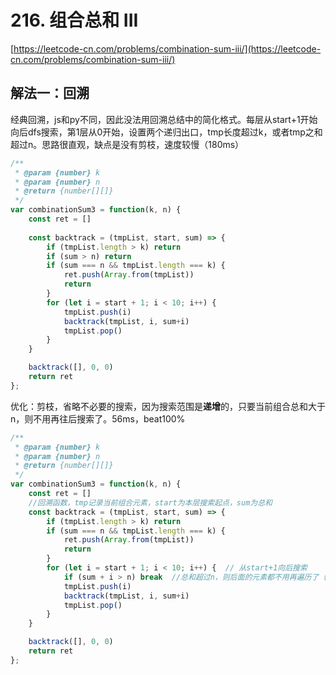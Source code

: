 # 216. 组合总和 III

[https://leetcode-cn.com/problems/combination-sum-iii/](https://leetcode-cn.com/problems/combination-sum-iii/)

## 解法一：回溯

经典回溯，js和py不同，因此没法用回溯总结中的简化格式。每层从start+1开始向后dfs搜索，第1层从0开始，设置两个递归出口，tmp长度超过k，或者tmp之和超过n。思路很直观，缺点是没有剪枝，速度较慢（180ms）

```javascript
/**
 * @param {number} k
 * @param {number} n
 * @return {number[][]}
 */
var combinationSum3 = function(k, n) {
    const ret = []
    
    const backtrack = (tmpList, start, sum) => {
        if (tmpList.length > k) return
        if (sum > n) return
        if (sum === n && tmpList.length === k) {
            ret.push(Array.from(tmpList))
            return
        }
        for (let i = start + 1; i < 10; i++) {
            tmpList.push(i)
            backtrack(tmpList, i, sum+i)
            tmpList.pop()
        }
    }

    backtrack([], 0, 0)
    return ret
};
```

优化：剪枝，省略不必要的搜索，因为搜索范围是**递增**的，只要当前组合总和大于n，则不用再往后搜索了。56ms，beat100%

```javascript
/**
 * @param {number} k
 * @param {number} n
 * @return {number[][]}
 */
var combinationSum3 = function(k, n) {
    const ret = []
    //回溯函数，tmp记录当前组合元素，start为本层搜索起点，sum为总和
    const backtrack = (tmpList, start, sum) => {    
        if (tmpList.length > k) return
        if (sum === n && tmpList.length === k) {
            ret.push(Array.from(tmpList))
            return
        }
        for (let i = start + 1; i < 10; i++) {  // 从start+1向后搜索
            if (sum + i > n) break  //总和超过n，则后面的元素都不用再遍历了（必然也超
            tmpList.push(i)
            backtrack(tmpList, i, sum+i)
            tmpList.pop()
        }
    }

    backtrack([], 0, 0)
    return ret
};
```

